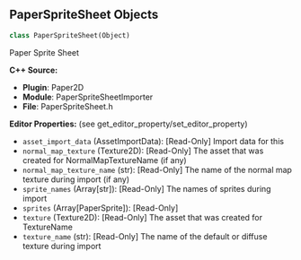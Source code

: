## PaperSpriteSheet Objects

```python
class PaperSpriteSheet(Object)
```

Paper Sprite Sheet

**C++ Source:**

- **Plugin**: Paper2D
- **Module**: PaperSpriteSheetImporter
- **File**: PaperSpriteSheet.h

**Editor Properties:** (see get_editor_property/set_editor_property)

- ``asset_import_data`` (AssetImportData):  [Read-Only] Import data for this
- ``normal_map_texture`` (Texture2D):  [Read-Only] The asset that was created for NormalMapTextureName (if any)
- ``normal_map_texture_name`` (str):  [Read-Only] The name of the normal map texture during import (if any)
- ``sprite_names`` (Array[str]):  [Read-Only] The names of sprites during import
- ``sprites`` (Array[PaperSprite]):  [Read-Only]
- ``texture`` (Texture2D):  [Read-Only] The asset that was created for TextureName
- ``texture_name`` (str):  [Read-Only] The name of the default or diffuse texture during import

<a id="unreal.PaperSpriteSheetImportFactory"></a>